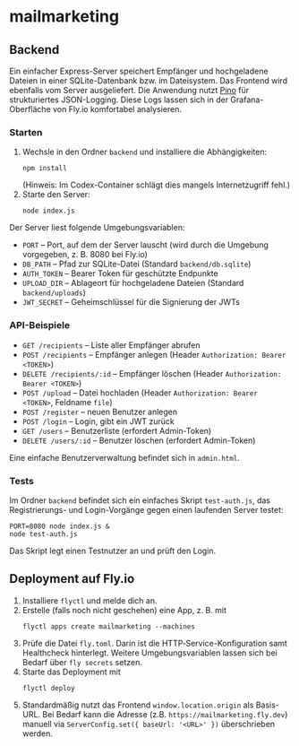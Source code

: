 # mailmarketing

## Backend

Ein einfacher Express-Server speichert Empfänger und hochgeladene Dateien in einer SQLite-Datenbank bzw. im Dateisystem. Das Frontend wird ebenfalls vom Server ausgeliefert.
Die Anwendung nutzt [Pino](https://getpino.io) für strukturiertes JSON-Logging. Diese Logs lassen sich in der Grafana-Oberfläche von Fly.io komfortabel analysieren.

### Starten

1. Wechsle in den Ordner `backend` und installiere die Abhängigkeiten:
   ```
   npm install
   ```
   (Hinweis: Im Codex-Container schlägt dies mangels Internetzugriff fehl.)
2. Starte den Server:
   ```
   node index.js
   ```

Der Server liest folgende Umgebungsvariablen:
 - `PORT` – Port, auf dem der Server lauscht (wird durch die Umgebung vorgegeben, z. B. 8080 bei Fly.io)
- `DB_PATH` – Pfad zur SQLite-Datei (Standard `backend/db.sqlite`)
- `AUTH_TOKEN` – Bearer Token für geschützte Endpunkte
- `UPLOAD_DIR` – Ablageort für hochgeladene Dateien (Standard `backend/uploads`)
- `JWT_SECRET` – Geheimschlüssel für die Signierung der JWTs

### API-Beispiele

- `GET /recipients` – Liste aller Empfänger abrufen
- `POST /recipients` – Empfänger anlegen (Header `Authorization: Bearer <TOKEN>`)
- `DELETE /recipients/:id` – Empfänger löschen (Header `Authorization: Bearer <TOKEN>`)
- `POST /upload` – Datei hochladen (Header `Authorization: Bearer <TOKEN>`, Feldname `file`)
- `POST /register` – neuen Benutzer anlegen
- `POST /login` – Login, gibt ein JWT zurück
- `GET /users` – Benutzerliste (erfordert Admin-Token)
- `DELETE /users/:id` – Benutzer löschen (erfordert Admin-Token)

Eine einfache Benutzerverwaltung befindet sich in `admin.html`.

### Tests

Im Ordner `backend` befindet sich ein einfaches Skript `test-auth.js`, das Registrierungs-
und Login-Vorgänge gegen einen laufenden Server testet:

```
PORT=8080 node index.js &
node test-auth.js
```
Das Skript legt einen Testnutzer an und prüft den Login.

## Deployment auf Fly.io

1. Installiere `flyctl` und melde dich an.
2. Erstelle (falls noch nicht geschehen) eine App, z. B. mit
   ```
   flyctl apps create mailmarketing --machines
   ```
3. Prüfe die Datei `fly.toml`. Darin ist die HTTP‑Service-Konfiguration samt
   Healthcheck hinterlegt. Weitere Umgebungsvariablen lassen sich bei Bedarf
   über `fly secrets` setzen.
4. Starte das Deployment mit
   ```
   flyctl deploy
   ```
5. Standardmäßig nutzt das Frontend `window.location.origin` als Basis-URL.
   Bei Bedarf kann die Adresse (z.B. `https://mailmarketing.fly.dev`)
   manuell via `ServerConfig.set({ baseUrl: '<URL>' })` überschrieben werden.


